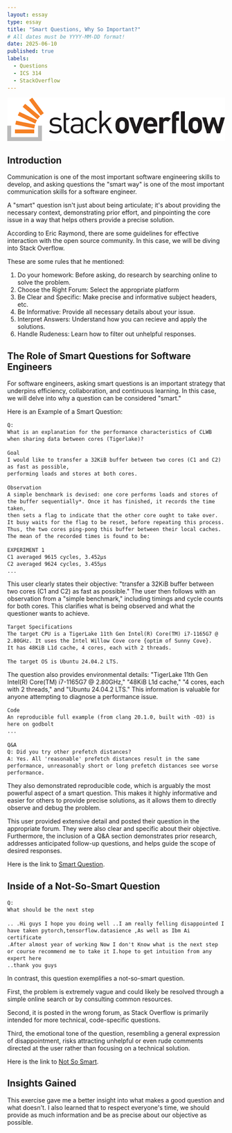 ```yaml
---
layout: essay
type: essay
title: "Smart Questions, Why So Important?"
# All dates must be YYYY-MM-DD format!
date: 2025-06-10
published: true
labels:
  - Questions
  - ICS 314
  - StackOverflow
---
```


<img src="../img/stackoverflow.jpeg">


## Introduction


Communication is one of the most important software engineering skills to develop, and asking questions the "smart way" is one of the most important communication skills for a software engineer.


A "smart" question isn't just about being articulate; it's about providing the necessary context, demonstrating prior effort, and pinpointing the core issue in a way that helps others provide a precise solution.


According to Eric Raymond, there are some guidelines for effective interaction with the open source community. In this case, we will be diving into Stack Overflow.


These are some rules that he mentioned:

1. Do your homework: Before asking, do research by searching online to solve the problem.
2. Choose the Right Forum: Select the appropriate platform
3. Be Clear and Specific: Make precise and informative subject headers, etc.
4. Be Informative: Provide all necessary details about your issue.
5. Interpret Answers: Understand how you can recieve and apply the solutions.
6. Handle Rudeness: Learn how to filter out unhelpful responses.



## The Role of Smart Questions for Software Engineers


For software engineers, asking smart questions is an important strategy that underpins efficiency, collaboration, and continuous learning. In this case, we will delve into why a question can be considered "smart."


Here is an Example of a Smart Question:

```
Q:
What is an explanation for the performance characteristics of CLWB when sharing data between cores (Tigerlake)?

Goal
I would like to transfer a 32KiB buffer between two cores (C1 and C2) as fast as possible,
performing loads and stores at both cores.

Observation
A simple benchmark is devised: one core performs loads and stores of the buffer sequentially*. Once it has finished, it records the time taken,
then sets a flag to indicate that the other core ought to take over. It busy waits for the flag to be reset, before repeating this process.
Thus, the two cores ping-pong this buffer between their local caches. The mean of the recorded times is found to be:

EXPERIMENT 1
C1 averaged 9615 cycles, 3.452µs
C2 averaged 9624 cycles, 3.455µs
...
```


This user clearly states their objective: "transfer a 32KiB buffer between two cores (C1 and C2) as fast as possible." The user then follows with an observation from a "simple benchmark," including timings and cycle counts for both cores. This clarifies what is being observed and what the questioner wants to achieve.


```
Target Specifications
The target CPU is a TigerLake 11th Gen Intel(R) Core(TM) i7-1165G7 @ 2.80GHz. It uses the Intel Willow Cove core {optim of Sunny Cove}.
It has 48KiB L1d cache, 4 cores, each with 2 threads.

The target OS is Ubuntu 24.04.2 LTS.
```


The question also provides environmental details: "TigerLake 11th Gen Intel(R) Core(TM) i7-1165G7 @ 2.80GHz," "48KiB L1d cache," "4 cores, each with 2 threads," and "Ubuntu 24.04.2 LTS." This information is valuable for anyone attempting to diagnose a performance issue.


```
Code
An reproducible full example (from clang 20.1.0, built with -O3) is here on godbolt
...

Q&A
Q: Did you try other prefetch distances?
A: Yes. All 'reasonable' prefetch distances result in the same performance, unreasonably short or long prefetch distances see worse performance.
```


They also demonstrated reproducible code, which is arguably the most powerful aspect of a smart question. This makes it highly informative and easier for others to provide precise solutions, as it allows them to directly observe and debug the problem.


This user provided extensive detail and posted their question in the appropriate forum. They were also clear and specific about their objective. Furthermore, the inclusion of a Q&A section demonstrates prior research, addresses anticipated follow-up questions, and helps guide the scope of desired responses.


Here is the link to [Smart Question](https://stackoverflow.com/questions/79646975/what-is-an-explanation-for-the-performance-characteristics-of-clwb-when-sharing).



## Inside of a Not-So-Smart Question


```
Q:
What should be the next step

.. .Hi guys I hope you doing well ..I am really felling disappointed I have taken pytorch,tensorflow.datasience ,As well as Ibm Ai certificate
.After almost year of working Now I don't Know what is the next step or course recommend me to take it I.hope to get intuition from any expert here
..thank you guys
```


In contrast, this question exemplifies a not-so-smart question.


First, the problem is extremely vague and could likely be resolved through a simple online search or by consulting common resources.


Second, it is posted in the wrong forum, as Stack Overflow is primarily intended for more technical, code-specific questions.


Third, the emotional tone of the question, resembling a general expression of disappointment, risks attracting unhelpful or even rude comments directed at the user rather than focusing on a technical solution.


Here is the link to [Not So Smart](https://stackoverflow.com/questions/79661426/what-should-be-the-next-step).



## Insights Gained


This exercise gave me a better insight into what makes a good question and what doesn't. I also learned that to respect everyone's time, we should provide as much information and be as precise about our objective as possible.

